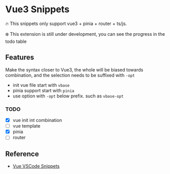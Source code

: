 # Vue3 Snippets

🔥 This snippets only support vue3 + pinia + router + ts/js.

❄️ This extension is still under development, you can see the progress in the todo table

## Features

Make the syntax closer to Vue3, the whole will be biased towards combination, and the selection needs to be suffixed with `-opt`

- init vue file start with `vbase`
- pinia support start with `pinia`
- use option with `-opt` below prefix. such as `vbase-opt`

### TODO

- [x]  vue init int combination
- [ ]  vue template
- [x]  pinia
- [ ]  router

## Reference

- [Vue VSCode Snippets](https://marketplace.visualstudio.com/items?itemName=sdras.vue-vscode-snippets)
